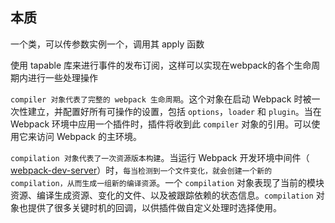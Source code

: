 ## 本质

一个类，可以传参数实例一个，调用其 apply 函数

使用 tapable 库来进行事件的发布订阅，这样可以实现在webpack的各个生命周期内进行一些处理操作

`compiler 对象代表了完整的 webpack 生命周期`。这个对象在启动 Webpack 时被一次性建立，并配置好所有可操作的设置，包括 `options`，`loader` 和 `plugin`。当在 Webpack 环境中应用一个插件时，插件将收到此 `compiler` 对象的引用。可以使用它来访问 Webpack 的主环境。

`compilation 对象代表了一次资源版本构建`。当运行 Webpack 开发环境中间件（ [webpack-dev-server](https://link.juejin.cn?target=https%3A%2F%2Fwww.npmjs.com%2Fpackage%2Fwebpack-dev-server)）时，`每当检测到一个文件变化，就会创建一个新的 compilation，从而生成一组新的编译资源`。一个 `compilation` 对象表现了当前的模块资源、编译生成资源、变化的文件、以及被跟踪依赖的状态信息。`compilation` 对象也提供了很多关键时机的回调，以供插件做自定义处理时选择使用。

